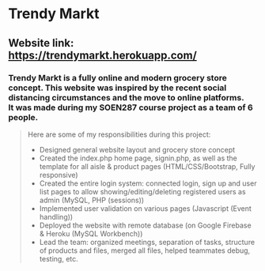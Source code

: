 # Trendy Markt
## Website link: https://trendymarkt.herokuapp.com/
### Trendy Markt is a fully online and modern grocery store concept. This website was inspired by the recent social distancing circumstances and the move to online platforms.<br> It was made during my SOEN287 course project as a team of 6 people.

> Here are some of my responsibilities during this project:
> - Designed general website layout and grocery store concept
> - Created the index.php home page, signin.php, as well as the template for all aisle & product pages (HTML/CSS/Bootstrap, Fully responsive)
> - Created the entire login system: connected login, sign up and user list pages to allow showing/editing/deleting registered users as admin (MySQL, PHP (sessions))
> - Implemented user validation on various pages (Javascript (Event handling))
> - Deployed the website with remote database (on Google Firebase & Heroku (MySQL Workbench))
> - Lead the team: organized meetings, separation of tasks, structure of products and files, merged all files, helped teammates debug, testing, etc.

